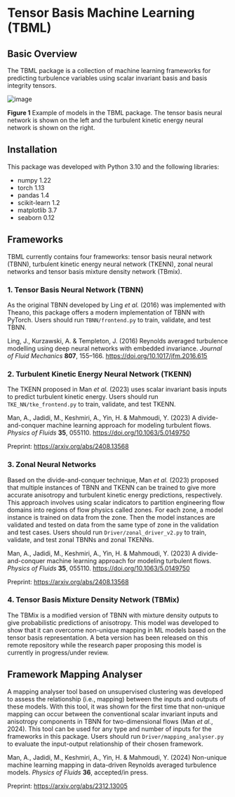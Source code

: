 # Tensor Basis Machine Learning (TBML)

## Basic Overview
The TBML package is a collection of machine learning frameworks for predicting turbulence variables using scalar invariant basis and basis integrity tensors.

![image](https://github.com/user-attachments/assets/f475e160-cfce-41b0-a813-76982b5fc425)

**Figure 1** Example of models in the TBML package. The tensor basis neural network is shown on the left and the turbulent kinetic energy neural network is shown on the right.

## Installation
This package was developed with Python 3.10 and the following libraries:
- numpy 1.22
- torch 1.13
- pandas 1.4
- scikit-learn 1.2
- matplotlib 3.7
- seaborn 0.12

## Frameworks
TBML currently contains four frameworks: tensor basis neural network (TBNN), turbulent kinetic energy neural network (TKENN), zonal neural networks and tensor basis mixture density network (TBmix).

### 1. Tensor Basis Neural Network (TBNN)
As the original TBNN developed by Ling *et al.* (2016) was implemented with Theano, this package offers a modern implementation of TBNN with PyTorch. Users should run `TBNN/frontend.py` to train, validate, and test TBNN.

Ling, J., Kurzawski, A. & Templeton, J. (2016) Reynolds averaged turbulence modelling using deep neural networks with embedded invariance. *Journal of Fluid Mechanics* **807**, 155–166. https://doi.org/10.1017/jfm.2016.615

### 2. Turbulent Kinetic Energy Neural Network (TKENN)
The TKENN proposed in Man *et al.* (2023) uses scalar invariant basis inputs to predict turbulent kinetic energy. Users should run `TKE_NN/tke_frontend.py` to train, validate, and test TKENN.

Man, A., Jadidi, M., Keshmiri, A., Yin, H. & Mahmoudi, Y. (2023) A divide-and-conquer machine learning approach for modeling turbulent flows. *Physics of Fluids* **35**, 055110. https://doi.org/10.1063/5.0149750

Preprint: https://arxiv.org/abs/2408.13568

### 3. Zonal Neural Networks
Based on the divide-and-conquer technique, Man *et al.* (2023) proposed that multiple instances of TBNN and TKENN can be trained to give more accurate anisotropy and turbulent kinetic energy predictions, respectively. This approach involves using scalar indicators to partition engineering flow domains into regions of flow physics called zones. For each zone, a model instance is trained on data from the zone. Then the model instances are validated and tested on data from the same type of zone in the validation and test cases. Users should run `Driver/zonal_driver_v2.py` to train, validate, and test zonal TBNNs and zonal TKENNs.

Man, A., Jadidi, M., Keshmiri, A., Yin, H. & Mahmoudi, Y. (2023) A divide-and-conquer machine learning approach for modeling turbulent flows. *Physics of Fluids* **35**, 055110. https://doi.org/10.1063/5.0149750

Preprint: https://arxiv.org/abs/2408.13568

### 4. Tensor Basis Mixture Density Network (TBMix)
The TBMix is a modified version of TBNN with mixture density outputs to give probabilistic predictions of anisotropy. This model was developed to show that it can overcome non-unique mapping in ML models based on the tensor basis representation. A beta version has been released on this remote repository while the research paper proposing this model is currently in progress/under review.

## Framework Mapping Analyser
A mapping analyser tool based on unsupervised clustering was developed to assess the relationship (i.e., mapping) between the inputs and outputs of these models. With this tool, it was shown for the first time that non-unique mapping can occur between the conventional scalar invariant inputs and anisotropy components in TBNN for two-dimensional flows (Man *et al.*, 2024). This tool can be used for any type and number of inputs for the frameworks in this package. Users should run `Driver/mapping_analyser.py` to evaluate the input-output relationship of their chosen framework.

Man, A., Jadidi, M., Keshmiri, A., Yin, H. & Mahmoudi, Y. (2024) Non-unique machine learning mapping in data-driven Reynolds averaged turbulence models. *Physics of Fluids* **36**, accepted/in press.

Preprint: https://arxiv.org/abs/2312.13005
